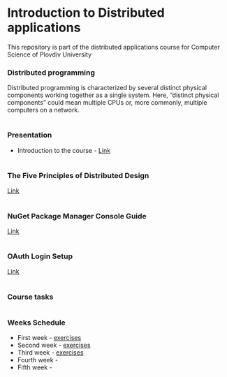 # Introduction to Distributed applications
This repository is part of the distributed applications course for Computer Science of Plovdiv University



### Distributed programming
Distributed programming is characterized by several distinct physical components working together as a single system. Here, “distinct physical components” could mean multiple CPUs or, more commonly, multiple computers on a network.


# 
### Presentation
* Introduction to the course - [Link](https://github.com/pkyurkchiev/distributed-applications-cs/blob/master/presentations/Introduction.pdf)


#
### The Five Principles of Distributed Design
[Link](https://github.com/pkyurkchiev/distributed-applications/tree/master/documentations/doc_1_five-principles.md)


#
### NuGet Package Manager Console Guide
[Link](https://github.com/pkyurkchiev/distributed-applications/tree/master/documentations/doc_2_nuget-console.md)


#
### OAuth Login Setup
[Link](https://github.com/pkyurkchiev/distributed-applications/tree/master/documentations/doc_3_oauth.md)


#
### Course tasks


#
### Weeks Schedule

* First week - [exercises](https://github.com/pkyurkchiev/distributed-applications/tree/master/exercises/week_1)
* Second week - [exercises](https://github.com/pkyurkchiev/distributed-applications/tree/master/exercises/week_2)
* Third week - [exercises](https://github.com/pkyurkchiev/distributed-applications/tree/master/exercises/week_3)
* Fourth week -
* Fifth week -
